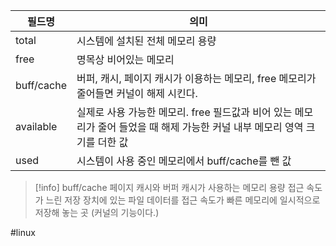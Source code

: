 | 필드명        | 의미                                                                         |
| ---------- | -------------------------------------------------------------------------- |
| total      | 시스템에 설치된 전체 메모리 용량                                                         |
| free       | 명목상 비어있는 메모리                                                               |
| buff/cache | 버퍼, 캐시, 페이지 캐시가 이용하는 메모리, free 메모리가 줄어들면 커널이 해제 시킨다.                       |
| available  | 실제로 사용 가능한 메모리. free 필드값과 비어 있는 메모리가 줄어 들었을 때 해제 가능한 커널 내부 메모리 영역 크기를 더한 값 |
| used       | 시스템이 사용 중인 메모리에서 buff/cache를 뺀 값                                           |

> [!info] buff/cache 
> 페이지 캐시와 버퍼 캐시가 사용하는 메모리 용량
> 접근 속도가 느린 저장 장치에 있는 파일 데이터를 접근 속도가 빠른 메모리에 일시적으로 저장해 놓는 곳
> (커널의 기능이다.)
> 


#linux 